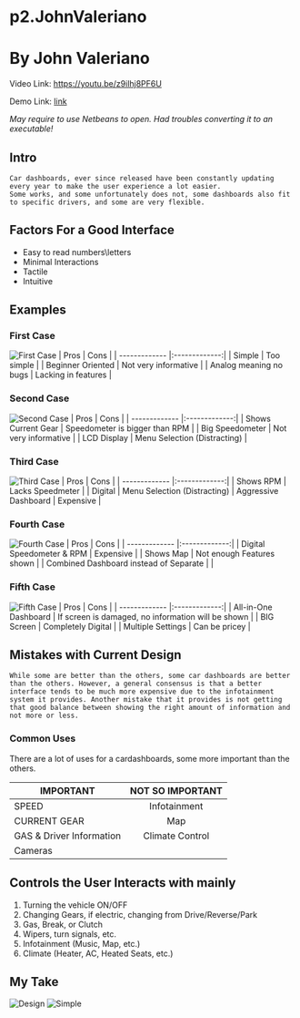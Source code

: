# p2.JohnValeriano
 
# By John Valeriano

Video Link: https://youtu.be/z9ilhj8PF6U

Demo Link: [link](https://www.figma.com/proto/PMXNC0ZSgbFJ2xFYdQlDDO/p2.JohnValeriano?node-id=3%3A27&scaling=contain&page-id=0%3A1)

*May require to use Netbeans to open. Had troubles converting it to an executable!*

## Intro
    Car dashboards, ever since released have been constantly updating every year to make the user experience a lot easier. 
    Some works, and some unfortunately does not, some dashboards also fit to specific drivers, and some are very flexible.  

## Factors For a Good Interface 
* Easy to read numbers\letters
* Minimal Interactions 
* Tactile 
* Intuitive

## Examples 
### First Case
![First Case](https://github.com/jovaleri/p2JohnValeriano/blob/main/Images/AnalogDashboard.jpg)
| Pros          | Cons           |
| ------------- |:-------------:|
| Simple      | Too simple |
| Beginner Oriented      | Not very informative      |
| Analog meaning no bugs | Lacking in features      |

### Second Case
![Second Case](https://github.com/jovaleri/p2JohnValeriano/blob/main/Images/FordFusion.jpg)
| Pros          | Cons           |
| ------------- |:-------------:|
| Shows Current Gear      | Speedometer is bigger than RPM |
| Big Speedometer     | Not very informative      |
| LCD Display | Menu Selection (Distracting)      |
### Third Case
![Third Case](https://github.com/jovaleri/p2JohnValeriano/blob/main/Images/Lambo.jpg)
| Pros          | Cons           |
| ------------- |:-------------:|
| Shows RPM      | Lacks Speedmeter |
| Digital            | Menu Selection (Distracting)
| Aggressive Dashboard | Expensive      |
### Fourth Case
![Fourth Case](https://github.com/jovaleri/p2JohnValeriano/blob/main/Images/MercedesBenz.jpg)
| Pros          | Cons           |
| ------------- |:-------------:|
| Digital Speedometer & RPM      | Expensive |
| Shows Map      | Not enough Features shown      |
| Combined Dashboard instead of Separate |       |
### Fifth Case
![Fifth Case](https://github.com/jovaleri/p2JohnValeriano/blob/main/Images/TeslaDashboard.png)
| Pros          | Cons           |
| ------------- |:-------------:|
| All-in-One Dashboard      | If screen is damaged, no information will be shown |
| BIG Screen      | Completely Digital      |
| Multiple Settings | Can be pricey |

## Mistakes with Current Design

    While some are better than the others, some car dashboards are better than the others. However, a general consensus is that a better interface tends to be much more expensive due to the infotainment system it provides. Another mistake that it provides is not getting that good balance between showing the right amount of information and not more or less.
### Common Uses  

   There are a lot of uses for a cardashboards, some more important than the others. 

| IMPORTANT          | NOT SO IMPORTANT           |
| ------------- |:-------------:|
| SPEED      | Infotainment |
| CURRENT GEAR      | Map      |
| GAS & Driver Information | Climate Control |
| Cameras|


## Controls the User Interacts with mainly
1. Turning the vehicle ON/OFF 
2. Changing Gears, if electric, changing from Drive/Reverse/Park
3. Gas, Break, or Clutch
4. Wipers, turn signals, etc.
5. Infotainment (Music, Map, etc.)
6. Climate (Heater, AC, Heated Seats, etc.)

## My Take
![Design](https://github.com/jovaleri/p2JohnValeriano/blob/main/Images/UIDesign.png)
![Simple](https://github.com/jovaleri/p2JohnValeriano/blob/main/Images/SimpleUI.png)